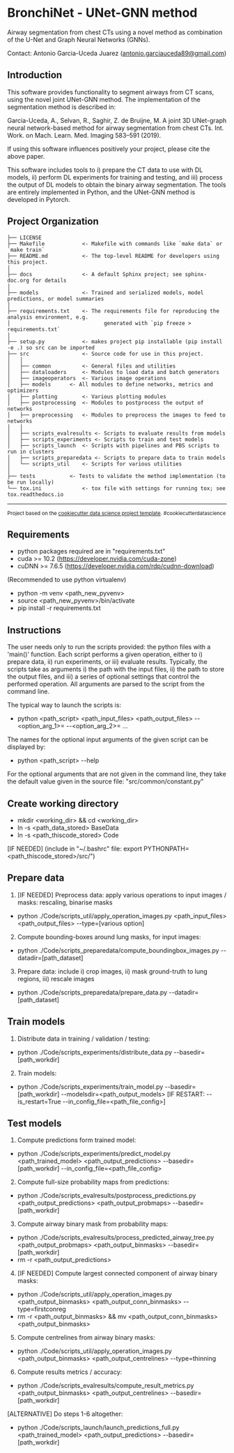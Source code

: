 BronchiNet - UNet-GNN method
==============================

Airway segmentation from chest CTs using a novel method as combination of the U-Net and Graph Neural Networks (GNNs). 

Contact: Antonio Garcia-Uceda Juarez (antonio.garciauceda89@gmail.com)

Introduction
------------

This software provides functionality to segment airways from CT scans, using the novel joint UNet-GNN method. The implementation of the segmentation method is described in:

Garcia-Uceda, A., Selvan, R., Saghir, Z. de Bruijne, M. A joint 3D UNet-graph neural network-based method for airway segmentation from chest CTs. Int. Work. on Mach. Learn. Med. Imaging 583–591 (2019).

If using this software influences positively your project, please cite the above paper.

This software includes tools to i) prepare the CT data to use with DL models, ii) perform DL experiments for training and testing, and iii) process the output of DL models to obtain the binary airway segmentation. The tools are entirely implemented in Python, and the UNet-GNN method is developed in Pytorch.

Project Organization
------------

    ├── LICENSE
    ├── Makefile           	<- Makefile with commands like `make data` or `make train`
    ├── README.md          	<- The top-level README for developers using this project.
    │
    ├── docs               	<- A default Sphinx project; see sphinx-doc.org for details
    │
    ├── models             	<- Trained and serialized models, model predictions, or model summaries
    │
    ├── requirements.txt   	<- The requirements file for reproducing the analysis environment, e.g.
    │                         	   generated with `pip freeze > requirements.txt`
    │
    ├── setup.py           	<- makes project pip installable (pip install -e .) so src can be imported
    ├── src         	   	<- Source code for use in this project.
    │   │
    │   ├── common         	<- General files and utilities
    │   ├── dataloaders    	<- Modules to load data and batch generators
    │   ├── imageoperators 	<- Various image operations
    │   ├── models 	   	<- All modules to define networks, metrics and optimizers
    │   ├── plotting       	<- Various plotting modules
    │   ├── postprocessing 	<- Modules to postprocess the output of networks
    │   ├── preprocessing  	<- Modules to preprocess the images to feed to networks
    │   │
    │   ├── scripts_evalresults	<- Scripts to evaluate results from models
    │   ├── scripts_experiments	<- Scripts to train and test models
    │   ├── scripts_launch 	<- Scripts with pipelines and PBS scripts to run in clusters
    │   ├── scripts_preparedata	<- Scripts to prepare data to train models
    │   └── scripts_util	<- Scripts for various utilities
    │
    ├── tests			<- Tests to validate the method implementation (to be run locally)
    └── tox.ini            	<- tox file with settings for running tox; see tox.readthedocs.io

------------

<p><small>Project based on the <a target="_blank" href="https://drivendata.github.io/cookiecutter-data-science/">cookiecutter data science project template</a>. #cookiecutterdatascience</small></p>

Requirements
------------

- python packages required are in "requirements.txt"
- cuda >= 10.2 (https://developer.nvidia.com/cuda-zone)
- cuDNN >= 7.6.5 (https://developer.nvidia.com/rdp/cudnn-download)

(Recommended to use python virtualenv)

- python -m venv <path_new_pyvenv>
- source <path_new_pyvenv>/bin/activate
- pip install -r requirements.txt

Instructions
------------

The user needs only to run the scripts provided: the python files with a 'main()' function. Each script performs a given operation, either to i) prepare data, ii) run experiments, or iii) evaluate results. Typically, the scripts take as arguments i) the path with the input files, ii) the path to store the output files, and iii) a series of optional settings that control the performed operation. All arguments are parsed to the script from the command line.

The typical way to launch the scripts is:

- python <path_script> <path_input_files> <path_output_files> --<option_arg_1>=<value> --<option_arg_2>=<value> ...

The names for the optional input arguments of the given script can be displayed by:

- python <path_script> --help

For the optional arguments that are not given in the command line, they take the default value given in the source file: "src/common/constant.py"

Create working directory
------------

- mkdir <working_dir> && cd <working_dir>
- ln -s <path_data_stored> BaseData
- ln -s <path_thiscode_stored> Code

[IF NEEDED] (include in "~/.bashrc" file: export PYTHONPATH=<path_thiscode_stored>/src/")

Prepare data
------------

1) [IF NEEDED] Preprocess data: apply various operations to input images / masks: rescaling, binarise masks
- python ./Code/scripts_util/apply_operation_images.py <path_input_files> <path_output_files> --type=[various option]

2) Compute bounding-boxes around lung masks, for input images:
- python ./Code/scripts_preparedata/compute_boundingbox_images.py --datadir=[path_dataset]

3) Prepare data: include i) crop images, ii) mask ground-truth to lung regions, iii) rescale images
- python ./Code/scripts_preparedata/prepare_data.py --datadir=[path_dataset]

Train models
------------

1) Distribute data in training / validation / testing:
- python ./Code/scripts_experiments/distribute_data.py --basedir=[path_workdir]

2) Train models:
- python ./Code/scripts_experiments/train_model.py --basedir=[path_workdir] --modelsdir=<path_output_models> [IF RESTART: --is_restart=True --in_config_file=<path_file_config>]

Test models
------------

1) Compute predictions form trained model:
- python ./Code/scripts_experiments/predict_model.py <path_trained_model> <path_output_predictions> --basedir=[path_workdir] --in_config_file=<path_file_config>

2) Compute full-size probability maps from predictions:
- python ./Code/scripts_evalresults/postprocess_predictions.py <path_output_predictions> <path_output_probmaps> --basedir=[path_workdir]

3) Compute airway binary mask from probability maps:
- python ./Code/scripts_evalresults/process_predicted_airway_tree.py <path_output_probmaps> <path_output_binmasks> --basedir=[path_workdir]
- rm -r <path_output_predictions>

4) [IF NEEDED] Compute largest connected component of airway binary masks:
- python ./Code/scripts_util/apply_operation_images.py <path_output_binmasks> <path_output_conn_binmasks> --type=firstconreg
- rm -r <path_output_binmasks> && mv <path_output_conn_binmasks> <path_output_binmasks>

5) Compute centrelines from airway binary masks:
- python ./Code/scripts_util/apply_operation_images.py <path_output_binmasks> <path_output_centrelines> --type=thinning

6) Compute results metrics / accuracy:
- python ./Code/scripts_evalresults/compute_result_metrics.py <path_output_binmasks> <path_output_centrelines> --basedir=[path_workdir]

[ALTERNATIVE] Do steps 1-6 altogether:
- python ./Code/scripts_launch/launch_predictions_full.py <path_trained_model> <path_output_predictions> --basedir=[path_workdir]
